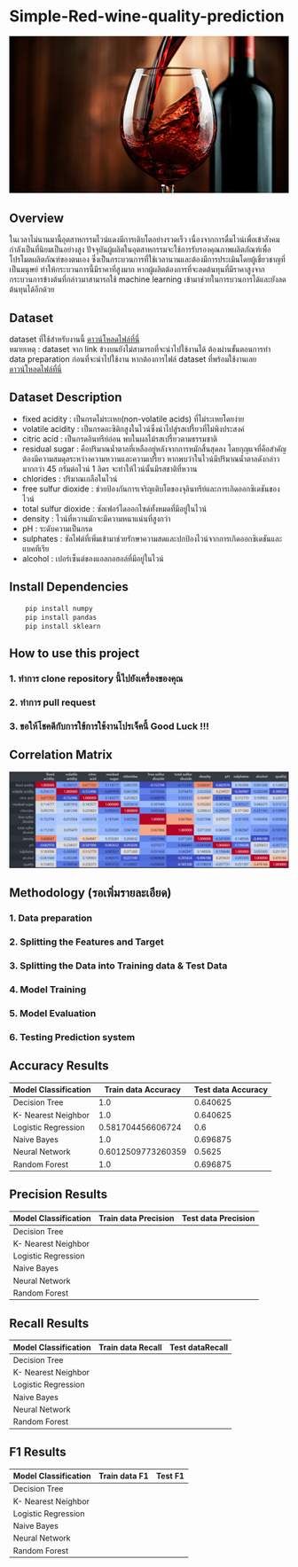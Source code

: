 # Simple-Red-wine-quality-prediction

![alt text](https://github.com/Domozzz/Simple-Red-wine-quality-prediction/blob/main/Images/red-wine.jpg)

## Overview

ในเวลาไม่นานมานี้อุตสาหกรรมไวน์แดงมีการเติบโตอย่างรวดเร็ว เนื่องจากการดื่มไวน์เพื่อเข้าสังคมกำลังเป็นที่นิยมเป็นอย่างสูง ปัจจุบันผู้ผลิตในอุตสาหกรรมจะใช้การรับรองคุณภาพผลิตภัณฑ์เพื่อโปรโมตผลิตภัณฑ์ของตนเอง ซึ่งเป็นกระบวนการที่ใช้เวลานานและต้องมีการประเมินโดยผู้เชี่ยวชาญที่เป็นมนุษย์ ทำให้กระบวนการนี้มีราคาที่สูงมาก หากผู้ผลิตต้องการที่จะลดต้นทุนที่มีราคาสูงจากกระบวนการข้างต้นที่กล่าวมาสามารถใช้ machine learning เข้ามาช่วยในการบวนการได้และยังลดต้นทุนได้อีกด้วย

## Dataset

dataset ที่ใช้สำหรับงานนี้ [ดาวน์โหลดไฟล์ที่นี่](https://archive.ics.uci.edu/ml/machine-learning-databases/wine-quality/winequality-red.csv) </br>
หมายเหตุ : dataset จาก link ข้างบนยังไม่สามารถที่จะนำไปใช้งานได้ ต้องผ่านขั้นตอนการทำ data preparation ก่อนที่จะนำไปใช้งาน หากต้องการไฟล์ dataset ที่พร้อมใช้งานเลย [ดาวน์โหลดไฟล์ที่นี่](https://github.com/Domozzz/Simple-Red-wine-quality-prediction/blob/main/RedWine-Dataset/Redwine.csv)

## Dataset Description

- fixed acidity : เป็นกรดไม่ระเหย(non-volatile acids) ที่ไม่ระเหยโดยง่าย
- volatile acidity : เป็นกรดอะซิติกสูงในไวน์ซึ่งนำไปสู่รสเปรี้ยวที่ไม่พึงประสงค์
- citric acid : เป็นกรดอินทรีย์อ่อน พบในผลไม้รสเปรี้ยวตามธรรมชาติ
- residual sugar : คือปริมาณน้ำตาลที่เหลืออยู่หลังจากการหมักสิ้นสุดลง โดยกุญแจที่คือสำคัญต้องมีความสมดุลระหว่างความหวานและความเปรี้ยว หากพบว่าในไวน์มีปริมาณน้ำตาลดังกล่าวมากกว่า 45 กรัมต่อไวน์ 1 ลิตร จะทำให้ไวน์นั้นมีรสชาติที่หวาน
- chlorides : ปริมาณเกลือในไวน์
- free sulfur dioxide : ช่วยป้องกันการเจริญเติบโตของจุลินทรีย์และการเกิดออกซิเดชันของไวน์
- total sulfur dioxide : ซัลเฟอร์ไดออกไซด์ทั้งหมดที่มีอยู่ในไวน์
- density : ไวน์ที่หวานมักจะมีความหนาแน่นที่สูงกว่า
- pH : ระดับความเป็นกรด
- sulphates : ซัลไฟต์ที่เพิ่มเข้ามาช่วยรักษาความสดและปกป้องไวน์จากการเกิดออกซิเดชันและแบคทีเรีย
- alcohol : เปอร์เซ็นต์ของแอลกอฮอล์ที่มีอยู่ในไวน์

## Install Dependencies

```
    pip install numpy
    pip install pandas
    pip install sklearn
```

## How to use this project

### 1. ทำการ clone repository นี้ไปยังเครื่องของคุณ

### 2. ทำการ pull request

### 3. ขอให้โชคดีกับการใข้การใช้งานโปรเจ็คนี้ Good Luck !!!

## Correlation Matrix

![alt text](https://github.com/Domozzz/Simple-Red-wine-quality-prediction/blob/main/Images/Correlation%20Matrix.jpg)

## Methodology (รอเพิ่มรายละเอียด)

### 1. Data preparation

### 2. Splitting the Features and Target

### 3. Splitting the Data into Training data & Test Data

### 4. Model Training

### 5. Model Evaluation

### 6. Testing Prediction system

## Accuracy Results

| Model Classification | Train data Accuracy | Test data Accuracy |
| -------------------- | ------------------- | ------------------ |
| Decision Tree        | 1.0                 | 0.640625           |
| K- Nearest Neighbor  | 1.0                 | 0.640625           |
| Logistic Regression  | 0.581704456606724   | 0.6                |
| Naive Bayes          | 1.0                 | 0.696875           |
| Neural Network       | 0.6012509773260359  | 0.5625             |
| Random Forest        | 1.0                 | 0.696875           |

## Precision Results

| Model Classification | Train data Precision | Test data Precision |
| -------------------- | -------------------- | ------------------- |
| Decision Tree        |                      |                     |
| K- Nearest Neighbor  |                      |                     |
| Logistic Regression  |                      |                     |
| Naive Bayes          |                      |                     |
| Neural Network       |                      |                     |
| Random Forest        |                      |                     |

## Recall Results

| Model Classification | Train data Recall | Test dataRecall |
| -------------------- | ----------------- | --------------- |
| Decision Tree        |                   |                 |
| K- Nearest Neighbor  |                   |                 |
| Logistic Regression  |                   |                 |
| Naive Bayes          |                   |                 |
| Neural Network       |                   |                 |
| Random Forest        |                   |                 |

## F1 Results

| Model Classification | Train data F1 | Test F1 |
| -------------------- | ------------- | ------- |
| Decision Tree        |               |         |
| K- Nearest Neighbor  |               |         |
| Logistic Regression  |               |         |
| Naive Bayes          |               |         |
| Neural Network       |               |         |
| Random Forest        |               |         |

